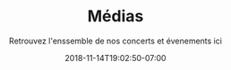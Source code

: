 ---
title: 'Médias'
subtitle: "Retrouvez l'enssemble de nos concerts et évenements ici"
date: 2018-11-14T19:02:50-07:00
draft: false
---